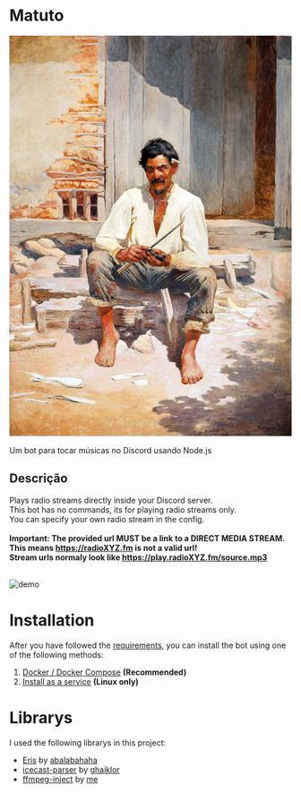 # Matuto 

<p align="center">
  <img src="./assets/img/caipira.jpg" />
</p>

Um bot para tocar músicas no Discord usando Node.js

## Descrição 

Plays radio streams directly inside your Discord server.<br />
This bot has no commands, its for playing radio streams only.<br />
You can specify your own radio stream in the config.<br>
<br>
<b>
Important: The provided url MUST be a link to a DIRECT MEDIA STREAM. This means https://radioXYZ.fm is not a valid url!<br>
Stream urls normaly look like https://play.radioXYZ.fm/source.mp3
</b>

<br>

<img src="https://i.imgur.com/lzF9Fr0.png" alt="demo">

<h1>Installation</h1>

After you have followed the <a href="docs/requirements.md">requirements</a>, you can install the bot using one of the following methods:

1. <a href="docs/docker.md">Docker / Docker Compose</a> <b>(Recommended)</b>
2. <a href="docs/service.md">Install as a service</a> <b>(Linux only)</b>

<h1>Librarys</h1>

I used the following librarys in this project:

- <a href="//github.com/abalabahaha/eris">Eris</a> by <a href="//github.com/abalabahaha">abalabahaha</a>
- <a href="//github.com/ghaiklor/icecast-parser">icecast-parser</a> by <a href="//github.com/ghaiklor">ghaiklor</a>
- <a href="//github.com/parzival-space/ffmpeg-inject">ffmpeg-inject</a> by <a href="//github.com/parzival-space">me</a>
